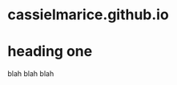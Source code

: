 # cassielmarice.github.io
<title> idk insert here </title>
<h1> heading one </h1>
<p> blah blah blah </p>
